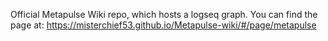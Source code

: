 Official Metapulse Wiki repo, which hosts a logseq graph.
You can find the page at: https://misterchief53.github.io/Metapulse-wiki/#/page/metapulse
